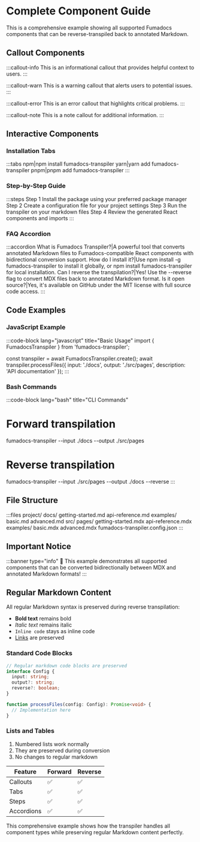 # Complete Component Guide

This is a comprehensive example showing all supported Fumadocs components that can be reverse-transpiled back to annotated Markdown.

## Callout Components

:::callout-info
This is an informational callout that provides helpful context to users.
:::

:::callout-warn
This is a warning callout that alerts users to potential issues.
:::

:::callout-error
This is an error callout that highlights critical problems.
:::

:::callout-note
This is a note callout for additional information.
:::

## Interactive Components

### Installation Tabs

:::tabs
npm|npm install fumadocs-transpiler
yarn|yarn add fumadocs-transpiler
pnpm|pnpm add fumadocs-transpiler
:::

### Step-by-Step Guide

:::steps
Step 1 Install the package using your preferred package manager
Step 2 Create a configuration file for your project settings
Step 3 Run the transpiler on your markdown files
Step 4 Review the generated React components and imports
:::

### FAQ Accordion

:::accordion
What is Fumadocs Transpiler?|A powerful tool that converts annotated Markdown files to Fumadocs-compatible React components with bidirectional conversion support.
How do I install it?|Use npm install -g fumadocs-transpiler to install it globally, or npm install fumadocs-transpiler for local installation.
Can I reverse the transpilation?|Yes! Use the --reverse flag to convert MDX files back to annotated Markdown format.
Is it open source?|Yes, it's available on GitHub under the MIT license with full source code access.
:::

## Code Examples

### JavaScript Example

:::code-block lang="javascript" title="Basic Usage"
import { FumadocsTranspiler } from 'fumadocs-transpiler';

const transpiler = await FumadocsTranspiler.create();
await transpiler.processFiles({
  input: './docs',
  output: './src/pages',
  description: 'API documentation'
});
:::

### Bash Commands

:::code-block lang="bash" title="CLI Commands"
# Forward transpilation
fumadocs-transpiler --input ./docs --output ./src/pages

# Reverse transpilation
fumadocs-transpiler --input ./src/pages --output ./docs --reverse
:::

## File Structure

:::files
project/
docs/
getting-started.md
api-reference.md
examples/
basic.md
advanced.md
src/
pages/
getting-started.mdx
api-reference.mdx
examples/
basic.mdx
advanced.mdx
fumadocs-transpiler.config.json
:::

## Important Notice

:::banner type="info"
📢 This example demonstrates all supported components that can be converted bidirectionally between MDX and annotated Markdown formats!
:::

## Regular Markdown Content

All regular Markdown syntax is preserved during reverse transpilation:

- **Bold text** remains bold
- _Italic text_ remains italic
- `Inline code` stays as inline code
- [Links](https://example.com) are preserved

### Standard Code Blocks

```typescript
// Regular markdown code blocks are preserved
interface Config {
  input: string;
  output?: string;
  reverse?: boolean;
}

function processFiles(config: Config): Promise<void> {
  // Implementation here
}
```

### Lists and Tables

1. Numbered lists work normally
2. They are preserved during conversion
3. No changes to regular markdown

| Feature | Forward | Reverse |
|---------|---------|---------|
| Callouts | ✅ | ✅ |
| Tabs | ✅ | ✅ |
| Steps | ✅ | ✅ |
| Accordions | ✅ | ✅ |

This comprehensive example shows how the transpiler handles all component types while preserving regular Markdown content perfectly.
